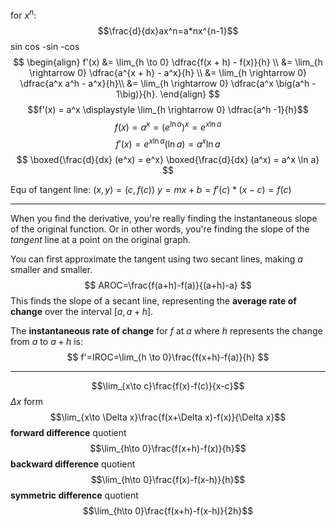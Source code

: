 for $x^n$:
$$\frac{d}{dx}ax^n=a*nx^{n-1}$$
sin
cos
-sin
-cos
$$
\begin{align} f'(x) &= \lim_{h \to 0} \dfrac{f(x + h) - f(x)}{h} \\
&= \lim_{h \rightarrow 0} \dfrac{a^{x + h} - a^x}{h} \\
&= \lim_{h \rightarrow 0} \dfrac{a^x a^h - a^x}{h}\\ &= \lim_{h \rightarrow 0} \dfrac{a^x \big(a^h - 1\big)}{h}. \end{align}
$$
$$f'(x) = a^x \displaystyle \lim_{h \rightarrow 0} \dfrac{a^h -1}{h}$$
$$f(x) = a^x = \big(e^{\ln{a}}\big)^x = e^{x \ln{a}}$$
$$f'(x) = e^{x \ln{a}} (\ln{a})= a^x \ln{a}$$
$$
\boxed{\frac{d}{dx} (e^x) = e^x}
\boxed{\frac{d}{dx} (a^x) = a^x \ln a}
$$







Equ of tangent line: $(x,y)=(c,f(c))$
$y=mx+b=f'(c)*(x-c)=f(c)$











---
When you find the derivative, you're really finding the instantaneous slope of the original function. 
Or in other words, you're finding the slope of the *tangent* line at a point on the original graph.

You can first approximate the tangent using two secant lines, making $a$ smaller and smaller.
$$
AROC=\frac{f(a+h)-f(a)}{(a+h)-a}
$$
This finds the slope of a secant line, representing the **average rate of change** over the interval $[a,a+h]$.

The **instantaneous rate of change** for $f$ at $a$ where $h$ represents the change from $a$ to $a+h$ is:
$$
f'=IROC=\lim_{h \to 0}\frac{f(x+h)-f(a)}{h}
$$


---
$$\lim_{x\to c}\frac{f(x)-f(c)}{x-c}$$
$\Delta x$ form
$$\lim_{x\to \Delta x}\frac{f(x+\Delta x)-f(x)}{\Delta x}$$
**forward difference** quotient
$$\lim_{h\to 0}\frac{f(x+h)-f(x)}{h}$$
**backward difference** quotient
$$\lim_{h\to 0}\frac{f(x)-f(x-h)}{h}$$
**symmetric difference** quotient
$$\lim_{h\to 0}\frac{f(x+h)-f(x-h)}{2h}$$
